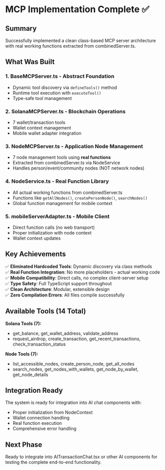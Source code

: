# MCP Implementation Complete ✅

## Summary
Successfully implemented a clean class-based MCP server architecture with real working functions extracted from combinedServer.ts.

## What Was Built

### 1. **BaseMCPServer.ts** - Abstract Foundation
- Dynamic tool discovery via `defineTools()` method
- Runtime tool execution with `executeTool()`
- Type-safe tool management

### 2. **SolanaMCPServer.ts** - Blockchain Operations
- 7 wallet/transaction tools
- Wallet context management
- Mobile wallet adapter integration

### 3. **NodeMCPServer.ts** - Application Node Management  
- 7 node management tools using **real functions**
- Extracted from combinedServer.ts via NodeService
- Handles person/event/community nodes (NOT network nodes)

### 4. **NodeService.ts** - Real Function Library
- All actual working functions from combinedServer.ts
- Functions like `getAllNodes()`, `createPersonNode()`, `searchNodes()`
- Global function management for mobile context

### 5. **mobileServerAdapter.ts** - Mobile Client
- Direct function calls (no web transport)
- Proper initialization with node context
- Wallet context updates

## Key Achievements

✅ **Eliminated Hardcoded Tools**: Dynamic discovery via class methods  
✅ **Real Function Integration**: No more placeholders - actual working code  
✅ **Mobile Compatibility**: Direct calls, no complex client-server setup  
✅ **Type Safety**: Full TypeScript support throughout  
✅ **Clean Architecture**: Modular, extensible design  
✅ **Zero Compilation Errors**: All files compile successfully  

## Available Tools (14 Total)

**Solana Tools (7):**
- get_balance, get_wallet_address, validate_address
- request_airdrop, create_transaction, get_recent_transactions, check_transaction_status

**Node Tools (7):**
- list_accessible_nodes, create_person_node, get_all_nodes
- search_nodes, get_nodes_with_wallets, get_node_by_wallet, get_node_details

## Integration Ready
The system is ready for integration into AI chat components with:
- Proper initialization from NodeContext
- Wallet connection handling
- Real function execution
- Comprehensive error handling

## Next Phase
Ready to integrate into AITransactionChat.tsx or other AI components for testing the complete end-to-end functionality.
